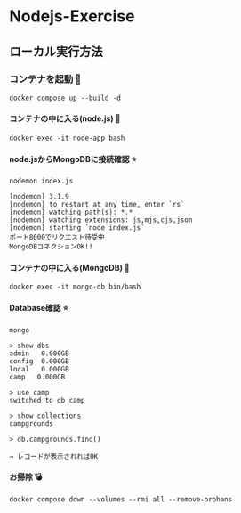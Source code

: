 # Nodejs-Exercise

## ローカル実行方法

### コンテナを起動 :whale:

```shell
docker compose up --build -d 
```

#### コンテナの中に入る(node.js) :whale:

```shell
docker exec -it node-app bash
```

#### node.jsからMongoDBに接続確認 :star:

```shell
nodemon index.js

[nodemon] 3.1.9
[nodemon] to restart at any time, enter `rs`
[nodemon] watching path(s): *.*
[nodemon] watching extensions: js,mjs,cjs,json
[nodemon] starting `node index.js`
ポート8000でリクエスト待受中
MongoDBコネクションOK!!
```

#### コンテナの中に入る(MongoDB) :whale:

```shell
docker exec -it mongo-db bin/bash
```

#### Database確認 :star:

```shell
mongo

> show dbs
admin   0.000GB
config  0.000GB
local   0.000GB
camp   0.000GB

> use camp
switched to db camp

> show collections
campgrounds

> db.campgrounds.find()

→ レコードが表示されればOK
```

#### お掃除 :bomb:

```shell
docker compose down --volumes --rmi all --remove-orphans
```
